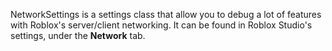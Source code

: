 NetworkSettings is a settings class that allow you to debug a lot of features
with Roblox's server/client networking. It can be found in Roblox Studio's
settings, under the **Network** tab.